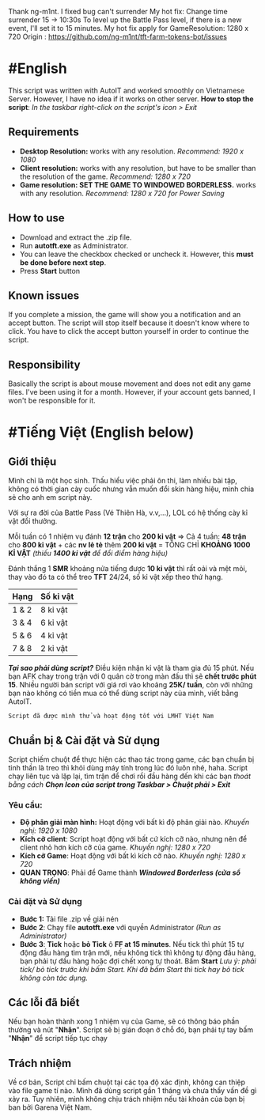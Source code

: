 Thank ng-m1nt. I fixed bug can't surrender
My hot fix: Change time surrender 15 -> 10:30s 
To level up the Battle Pass level, if there is a new event, I'll set it to 15 minutes.
My hot fix apply for GameResolution: 1280 x 720
Origin : https://github.com/ng-m1nt/tft-farm-tokens-bot/issues



# #English
This script was written with AutoIT and worked smoothly on Vietnamese Server. However, I have no idea if it works on other server.
**How to stop the script**: *In the taskbar right-click on the script's icon > Exit*

## Requirements
- **Desktop Resolution:** works with any resolution. *Recommend: 1920 x 1080*
- **Client resolution:** works with any resolution, but have to be smaller than the resolution of the game. *Recommend: 1280 x 720*
- **Game resolution: SET THE GAME TO WINDOWED BORDERLESS.** works with any resolution. *Recommend: 1280 x 720 for Power Saving*

## How to use
- Download and extract the .zip file.
- Run **autotft.exe** as Administrator.
- You can leave the checkbox checked or uncheck it. However, this **must be done before next step**.
- Press **Start** button

## Known issues
If you complete a mission, the game will show you a notification and an accept button. The script will stop itself because it doesn't know where to click. You have to click the accept button yourself in order to continue the script.

## Responsibility
Basically the script is about mouse movement and does not edit any game files.
I've been using it for a month. However, if your account gets banned, I won't be responsible for it.



# #Tiếng Việt (English below)

## Giới thiệu
Mình chỉ là một học sinh. Thấu hiểu việc phải ôn thi, làm nhiều bài tập, không có thời gian cày cuốc nhưng vẫn muốn đổi skin hàng hiệu, mình chia sẻ cho anh em script này.

 Với sự ra đời của Battle Pass (Vé Thiên Hà, v.v,...), LOL có hệ thống cày kỉ vật đổi thưởng. 
 
 Mỗi tuần có 1 nhiệm vụ đánh **12 trận** cho **200 kỉ vật**
 => Cả 4 tuần: **48 trận** cho **800 kỉ vật** + các **nv lẻ tẻ** thêm **200 kỉ vật** = TỔNG CHỈ **KHOẢNG 1000 KỈ VẬT** 
 *(thiếu **1400 kỉ vật** để đổi điểm hàng hiệu)*

  Đánh thắng 1 **SMR** khoảng nửa tiếng được **10 kỉ vật** thì rất oải và mệt mỏi, thay vào đó ta có thể treo **TFT** 24/24, số kỉ vật xếp theo thứ hạng.

 |  Hạng              |Số kỉ vật                         |
|----------------|-----------------------------|
|1 & 2           |         8 kỉ vật            |
|3  & 4          |6 kỉ vật            |
|5 & 6           | 4 kỉ vật|
|7 & 8           | 2 kỉ vật                    |

***Tại  sao phải dùng script?*** Điều kiện nhận kỉ vật là tham gia đủ 15 phút. Nếu bạn AFK chay trong trận với 0 quân cờ trong màn đấu thì sẽ **chết trước phút 15**. Nhiều người bán script với giá rơi vào khoảng **25K/ tuần**, còn với những bạn nào không có tiền mua có thể dùng script này của mình, viết bằng AutoIT.

	Script đã được mình thử và hoạt động tốt với LMHT Việt Nam

## Chuẩn bị & Cài đặt và Sử dụng
Script chiếm chuột để thực hiện các thao tác trong game, các bạn chuẩn bị tinh thần là treo thì khỏi dùng máy tính trong lúc đó luôn nhé, haha. Script chạy liên tục và lặp lại, tìm trận để chơi rồi đầu hàng đến khi các bạn *thoát bằng cách* ***Chọn Icon của script trong Taskbar > Chuột phải > Exit***
 ### Yêu cầu:
 - **Độ phân giải màn hình:** Hoạt động với bất kì độ phân giải nào. *Khuyến nghị: 1920 x 1080*
 - **Kích cỡ client**: Script hoạt động với bất cứ kích cỡ nào, nhưng nên để client nhỏ hơn kích cỡ của game. *Khuyến nghị: 1280 x 720*
 - **Kích cỡ Game**: Hoạt động với bất kì kích cỡ nào. *Khuyến nghị: 1280 x 720*
 - **QUAN TRỌNG**: Phải để Game thành ***Windowed Borderless (cửa sổ không viền)***
 
 ### Cài đặt và Sử dụng
 - **Bước 1:** Tải file .zip về giải nén
 - **Bước 2**: Chạy file **autotft.exe** với quyền Administrator *(Run as Administrator)*
 - **Bước 3**: **Tick** hoặc **bỏ Tick** ô **FF at 15 minutes**. Nếu tick thì phút 15 tự động đầu hàng tìm trận mới, nếu không tick thì không tự động đầu hàng, bạn phải tự đầu hàng hoặc đợi chết xong tự thoát. Bấm **Start**
  *Lưu ý: phải tick/ bỏ tick trước khi bấm Start. Khi đã bấm Start thì tick hay bỏ tick không còn tác dụng.* 
## Các lỗi đã biết
Nếu bạn hoàn thành xong 1 nhiệm vụ của Game, sẽ có thông báo phần thưởng và nút "**Nhận**". Script sẽ bị gián đoạn ở chỗ đó, bạn phải tự tay bấm "**Nhận**" để script tiếp tục chạy

## Trách nhiệm
Về cơ bản, Script chỉ bấm chuột tại các tọa độ xác định, không can thiệp vào file game tí nào.
Mình đã dùng script gần 1 tháng và chưa thấy vấn đề gì xảy ra. Tuy nhiên, mình không chịu trách nhiệm nếu tài khoản của bạn bị ban bởi Garena Việt Nam.
